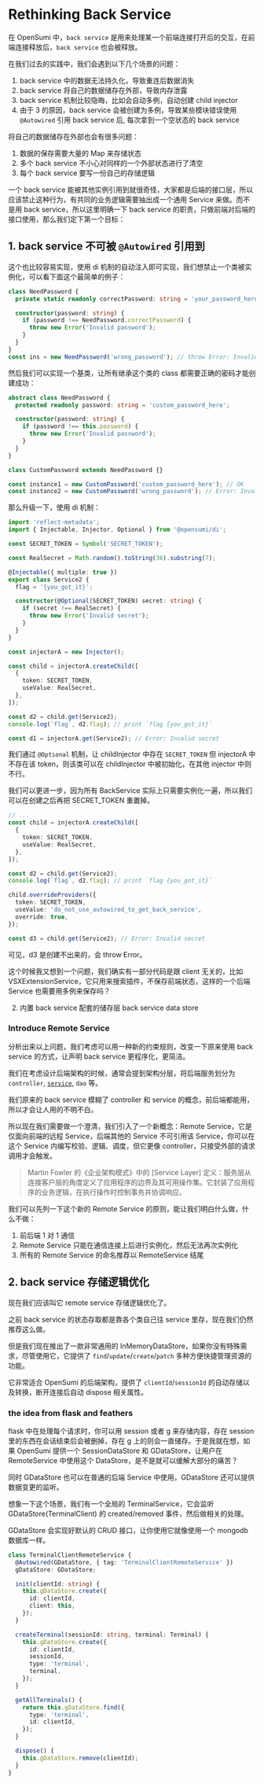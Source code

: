 # Rethinking Back Service

在 OpenSumi 中，`back service` 是用来处理某一个前端连接打开后的交互，在前端连接释放后，`back service` 也会被释放。

在我们过去的实践中，我们会遇到以下几个场景的问题：

1. back service 中的数据无法持久化，导致重连后数据消失
2. back service 将自己的数据储存在外部，导致内存泄露
3. back service 机制比较隐晦，比如会自动多例，自动创建 child injector
4. 由于 3 的原因，back service 会被创建为多例，导致某些模块错误使用 `@Autowired` 引用 back service 后, 每次拿到一个空状态的 back service

将自己的数据储存在外部也会有很多问题：

1. 数据的保存需要大量的 Map 来存储状态
2. 多个 back service 不小心对同样的一个外部状态进行了清空
3. 每个 back service 要写一份自己的存储逻辑

一个 back service 能被其他实例引用到就很奇怪，大家都是后端的接口层，所以应该禁止这种行为，有共同的业务逻辑需要抽出成一个通用 Service 来做。而不是用 back service，所以这里明确一下 back service 的职责，只做前端对后端的接口使用，那么我们定下第一个目标：

## 1. back service 不可被 `@Autowired` 引用到

这个也比较容易实现，使用 di 机制的自动注入即可实现，我们想禁止一个类被实例化，可以看下面这个最简单的例子：

```ts
class NeedPassword {
  private static readonly correctPassword: string = 'your_password_here';

  constructor(password: string) {
    if (password !== NeedPassword.correctPassword) {
      throw new Error('Invalid password');
    }
  }
}
const ins = new NeedPassword('wrong_password'); // throw Error: Invalid password
```

然后我们可以实现一个基类，让所有继承这个类的 class 都需要正确的密码才能创建成功：

```ts
abstract class NeedPassword {
  protected readonly password: string = 'custom_password_here';

  constructor(password: string) {
    if (password !== this.password) {
      throw new Error('Invalid password');
    }
  }
}

class CustomPassword extends NeedPassword {}

const instance1 = new CustomPassword('custom_password_here'); // OK
const instance2 = new CustomPassword('wrong_password'); // Error: Invalid password
```

那么升级一下，使用 di 机制：

```ts
import 'reflect-metadata';
import { Injectable, Injector, Optional } from '@opensumi/di';

const SECRET_TOKEN = Symbol('SECRET_TOKEN');

const RealSecret = Math.random().toString(36).substring(7);

@Injectable({ multiple: true })
export class Service2 {
  flag = '{you_got_it}';

  constructor(@Optional(SECRET_TOKEN) secret: string) {
    if (secret !== RealSecret) {
      throw new Error('Invalid secret');
    }
  }
}

const injectorA = new Injector();

const child = injectorA.createChild([
  {
    token: SECRET_TOKEN,
    useValue: RealSecret,
  },
]);

const d2 = child.get(Service2);
console.log(`flag`, d2.flag); // print `flag {you_got_it}`

const d1 = injectorA.get(Service2); // Error: Invalid secret
```

我们通过 `@Optional` 机制，让 childInjector 中存在 `SECRET_TOKEN` 但 injectorA 中不存在该 token，则该类可以在 childInjector 中被初始化，在其他 injector 中则不行。

我们可以更进一步，因为所有 BackService 实际上只需要实例化一遍，所以我们可以在创建之后再把 SECRET_TOKEN 重置掉。

```ts
// ...
const child = injectorA.createChild([
  {
    token: SECRET_TOKEN,
    useValue: RealSecret,
  },
]);

const d2 = child.get(Service2);
console.log(`flag`, d2.flag); // print `flag {you_got_it}`

child.overrideProviders({
  token: SECRET_TOKEN,
  useValue: 'do_not_use_autowired_to_get_back_service',
  override: true,
});

const d3 = child.get(Service2); // Error: Invalid secret
```

可见，d3 是创建不出来的，会 throw Error。

这个时候我又想到一个问题，我们确实有一部分代码是跟 client 无关的，比如 VSXExtensionService，它只用来搜索插件，不保存前端状态，这样的一个后端 Service 也需要用多例来保存吗？

2. 内置 back service 配套的储存层 back service data store

### Introduce Remote Service

分析出来以上问题，我们考虑可以用一种新的约束规则，改变一下原来使用 back service 的方式，让声明 back service 更程序化，更简洁。

我们在考虑设计后端架构的时候，通常会提到架构分层，将后端服务划分为 `controller`, [`service`](https://martinfowler.com/eaaCatalog/serviceLayer.html), `dao` 等。

我们原来的 back service 模糊了 controller 和 service 的概念，前后端都能用，所以才会让人用的不明不白。

所以现在我们需要做一个澄清，我们引入了一个新概念：Remote Service，它是仅面向前端的远程 Service，后端其他的 Service 不可引用该 Service，你可以在这个 Service 内编写校验、逻辑、调度，但它更像 controller，只接受外部的请求调用才会触发。

> Martin Fowler 的《企业架构模式》中的 [Service Layer] 定义：服务层从连接客户层的角度定义了应用程序的边界及其可用操作集。它封装了应用程序的业务逻辑，在执行操作时控制事务并协调响应。

我们可以先列一下这个新的 Remote Service 的原则，能让我们明白什么做，什么不做：

1. 前后端 1 对 1 通信
2. Remote Service 只能在通信连接上后进行实例化，然后无法再次实例化
3. 所有的 Remote Service 的命名推荐以 RemoteService 结尾

## 2. back service 存储逻辑优化

现在我们应该叫它 remote service 存储逻辑优化了。

之前 back service 的状态存取都是靠各个类自己往 service 里存，现在我们仍然推荐这么做。

但是我们现在推出了一款非常通用的 InMemoryDataStore，如果你没有特殊需求，尽管使用它，它提供了 `find`/`update`/`create`/`patch` 多种方便快捷管理资源的功能。

它非常适合 OpenSumi 的后端架构，提供了 `clientId`/`sessionId` 的自动存储以及转换，断开连接后自动 dispose 相关属性。

### the idea from flask and feathers

flask 中在处理每个请求时，你可以用 session 或者 g 来存储内容，存在 session 里的东西在会话结束后会被删掉，存在 g 上的则会一直储存。于是我就在想，如果 OpenSumi 提供一个 SessionDataStore 和 GDataStore，让用户在 RemoteService 中使用这个 DataStore，是不是就可以缓解大部分的痛苦？

同时 GDataStore 也可以在普通的后端 Service 中使用，GDataStore 还可以提供数据变更的监听。

想象一下这个场景，我们有一个全局的 TerminalService，它会监听 GDataStore(TerminalClient) 的 created/removed 事件，然后做相关的处理。

GDataStore 会实现好默认的 CRUD 接口，让你使用它就像使用一个 mongodb 数据库一样。

```ts
class TerminalClientRemoteService {
  @Autowired(GDataStore, { tag: 'TerminalClientRemoteService' })
  gDataStore: GDataStore;

  init(clientId: string) {
    this.gDataStore.create({
      id: clientId,
      client: this,
    });
  }

  createTerminal(sessionId: string, terminal: Terminal) {
    this.gDataStore.create({
      id: clientId,
      sessionId,
      type: 'terminal',
      terminal,
    });
  }

  getAllTerminals() {
    return this.gDataStore.find({
      type: 'terminal',
      id: clientId,
    });
  }

  dispose() {
    this.gDataStore.remove(clientId);
  }
}
```
